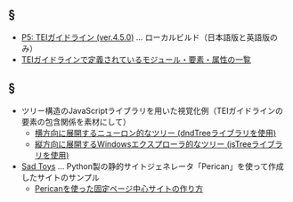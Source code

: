 ## §
- [P5: TEIガイドライン (ver.4.5.0)](https://muranamihdk.github.io/tei-guidelines-ja/ja/html/index.html) … ローカルビルド（日本語版と英語版のみ）
- [TEIガイドラインで定義されているモジュール・要素・属性の一覧](https://muranamihdk.github.io/tei-elements-list/)

## §
- ツリー構造のJavaScriptライブラリを用いた視覚化例（TEIガイドラインの要素の包含関係を素材にして）
  - [横方向に展開するニューロン的なツリー (dndTreeライブラリを使用)](https://muranamihdk.github.io/tei-elements-tree/horizontal-tree/)
  - [縦方向に展開するWindowsエクスプローラ的なツリー (jsTreeライブラリを使用)](https://muranamihdk.github.io/tei-elements-tree/vertical-explorer/)
- [Sad Toys](https://muranamihdk.github.io/sad-toys/) … Python製の静的サイトジェネレータ「Perican」を使って作成したサイトのサンプル
  - [Pericanを使った固定ページ中心サイトの作り方](https://github.com/muranamihdk/sad-toys/tree/master#how-to-make-the-page-centered-site-by-pelican)
